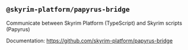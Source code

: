 ## `@skyrim-platform/papyrus-bridge`

Communicate between Skyrim Platform (TypeScript) and Skyrim scripts (Papyrus)

Documentation: https://github.com/skyrim-platform/papyrus-bridge

